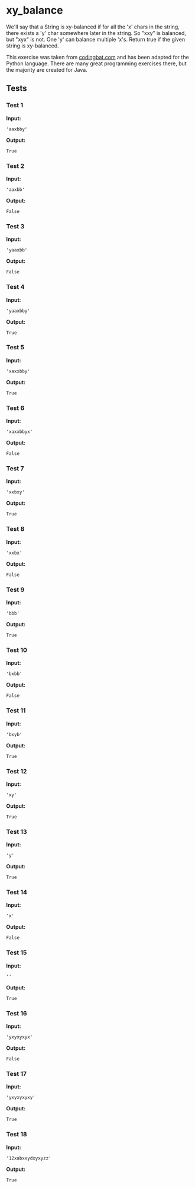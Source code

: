 # xy_balance




We'll say that a String is xy-balanced if for all the 'x' chars in the string, there exists a 'y' char somewhere later in the string. So "xxy" is balanced, but "xyx" is not. One 'y' can balance multiple 'x's. Return true if the given string is xy-balanced.

This exercise was taken from [codingbat.com](https://codingbat.com/prob/p134250) and has been adapted for the Python language. There are many great programming exercises there, but the majority are created for Java.






## Tests
### Test 1
**Input:**
```
'aaxbby'
```
**Output:**
```
True
```
### Test 2
**Input:**
```
'aaxbb'
```
**Output:**
```
False
```
### Test 3
**Input:**
```
'yaaxbb'
```
**Output:**
```
False
```
### Test 4
**Input:**
```
'yaaxbby'
```
**Output:**
```
True
```
### Test 5
**Input:**
```
'xaxxbby'
```
**Output:**
```
True
```
### Test 6
**Input:**
```
'xaxxbbyx'
```
**Output:**
```
False
```
### Test 7
**Input:**
```
'xxbxy'
```
**Output:**
```
True
```
### Test 8
**Input:**
```
'xxbx'
```
**Output:**
```
False
```
### Test 9
**Input:**
```
'bbb'
```
**Output:**
```
True
```
### Test 10
**Input:**
```
'bxbb'
```
**Output:**
```
False
```
### Test 11
**Input:**
```
'bxyb'
```
**Output:**
```
True
```
### Test 12
**Input:**
```
'xy'
```
**Output:**
```
True
```
### Test 13
**Input:**
```
'y'
```
**Output:**
```
True
```
### Test 14
**Input:**
```
'x'
```
**Output:**
```
False
```
### Test 15
**Input:**
```
''
```
**Output:**
```
True
```
### Test 16
**Input:**
```
'yxyxyxyx'
```
**Output:**
```
False
```
### Test 17
**Input:**
```
'yxyxyxyxy'
```
**Output:**
```
True
```
### Test 18
**Input:**
```
'12xabxxydxyxyzz'
```
**Output:**
```
True
```

